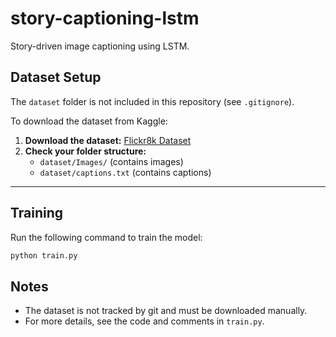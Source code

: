 # story-captioning-lstm

Story-driven image captioning using LSTM.

## Dataset Setup

The `dataset` folder is not included in this repository (see `.gitignore`).

To download the dataset from Kaggle:

1. **Download the dataset:**
   [Flickr8k Dataset](https://www.kaggle.com/datasets/adityajn105/flickr8k)
2. **Check your folder structure:**
   - `dataset/Images/` (contains images)
   - `dataset/captions.txt` (contains captions)

---

## Training

Run the following command to train the model:

```bash
python train.py
```

## Notes

- The dataset is not tracked by git and must be downloaded manually.
- For more details, see the code and comments in `train.py`.
